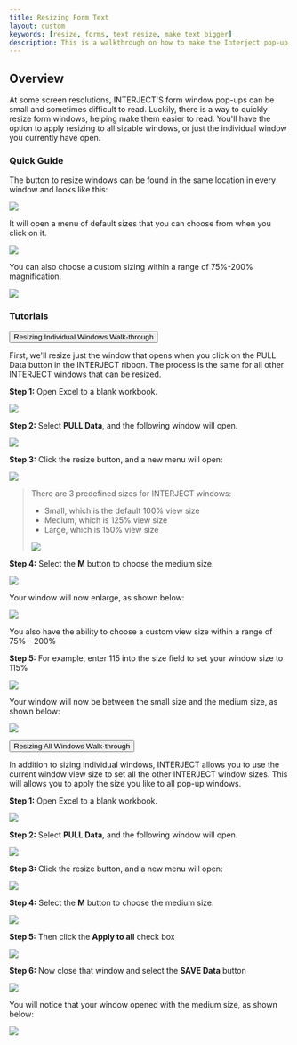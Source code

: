 ```yaml
---
title: Resizing Form Text
layout: custom
keywords: [resize, forms, text resize, make text bigger]
description: This is a walkthrough on how to make the Interject pop-up windows text larger
---
```


## Overview

At some screen resolutions, INTERJECT'S form window pop-ups can be small and sometimes difficult to read. Luckily, there is a way to quickly resize form windows, helping make them easier to read. You'll have the option to apply resizing to all sizable windows, or just the individual window you currently have open.

### Quick Guide

The button to resize windows can be found in the same location in every window and looks like this:

![](/images/Resizing-Form-Windows/0.7.png)
<br>

It will open a menu of default sizes that you can choose from when you click on it.

![](/images/Resizing-Form-Windows/0.8.png)
<br>

You can also choose a custom sizing within a range of 75%-200% magnification.

![](/images/Resizing-Form-Windows/0.9.png)
<br>

### Tutorials

<button class="collapsible">Resizing Individual Windows Walk-through</button>
<div markdown="1" class="panel">

First, we'll resize just the window that opens when you click on the PULL Data button in the INTERJECT ribbon. The process is the same for all other INTERJECT windows that can be resized. 

**Step 1:** Open Excel to a blank workbook.

![](/images/Resizing-Form-Windows/01.png)
<br>

**Step 2:** Select **PULL Data**, and the following window will open.

![](/images/Resizing-Form-Windows/02.png)
<br>

**Step 3:** Click the resize button, and a new menu will open:

![](/images/Resizing-Form-Windows/03.png)
<br>

> There are 3 predefined sizes for INTERJECT windows:
>
> * Small, which is the default 100% view size
> * Medium, which is 125% view size
> * Large, which is 150% view size
>
> ![](/images/Resizing-Form-Windows/04.png)
> <br>

**Step 4:** Select the **M** button to choose the medium size.

![](/images/Resizing-Form-Windows/05.png)
<br>

Your window will now enlarge, as shown below:

![](/images/Resizing-Form-Windows/06.png)
<br>

You also have the ability to choose a custom view size within a range of 75% - 200%

**Step 5:** For example, enter 115 into the size field to set your window size to 115%

![](/images/Resizing-Form-Windows/07.png)
<br>

Your window will now be between the small size and the medium size, as shown below:

![](/images/Resizing-Form-Windows/08.png)
<br>
</div>

<button class="collapsible">Resizing All Windows Walk-through</button>
<div markdown="1" class="panel">

In addition to sizing individual windows, INTERJECT allows you to use the current window view size to set all the other INTERJECT window sizes. This will allows you to apply the size you like to all pop-up windows.

**Step 1:** Open Excel to a blank workbook.

![](/images/Resizing-Form-Windows/01.png)
<br>

**Step 2:** Select **PULL Data**, and the following window will open.

![](/images/Resizing-Form-Windows/02.png)
<br>

**Step 3:** Click the resize button, and a new menu will open:

![](/images/Resizing-Form-Windows/03.png)
<br>

**Step 4:** Select the **M** button to choose the medium size.

![](/images/Resizing-Form-Windows/05.png)
<br>

**Step 5:** Then click the **Apply to all** check box

![](/images/Resizing-Form-Windows/09.png)
<br>

**Step 6:** Now close that window and select the **SAVE Data** button

![](/images/Resizing-Form-Windows/10.png)
<br>

You will notice that your window opened with the medium size, as shown below:

![](/images/Resizing-Form-Windows/11.png)
<br>
</div>
